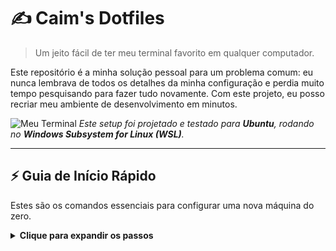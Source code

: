 # ✍️ Caim's Dotfiles

> Um jeito fácil de ter meu terminal favorito em qualquer computador.

Este repositório é a minha solução pessoal para um problema comum: eu nunca lembrava de todos os detalhes da minha configuração e perdia muito tempo pesquisando para fazer tudo novamente. Com este projeto, eu posso recriar meu ambiente de desenvolvimento em minutos.

![Meu Terminal](URL_DA_SUA_IMAGEM_AQUI)
*Este setup foi projetado e testado para **Ubuntu**, rodando no **Windows Subsystem for Linux (WSL)**.*

---

## ⚡ Guia de Início Rápido

Estes são os comandos essenciais para configurar uma nova máquina do zero.

<details>
<summary><strong>Clique para expandir os passos</strong></summary>

### Passo 1: Clone o Repositório
```bash
git clone [https://github.com/cainxz/dotfiles.git](https://github.com/cainxz/dotfiles.git) ~/dotfiles



cd ~/dotfiles && ./install.sh



git config --global user.name "Seu Nome"
git config --global user.email "seu-email@exemplo.com"


Atualmente, este projeto gerencia as configurações para as seguintes ferramentas:

Ferramenta	Descrição	Arquivo de Configuração
Zsh	Meu shell principal, com plugins via Oh My Zsh.	zshrc
Powerlevel10k	Tema do prompt, responsável pelo visual e ícones.	p10k.zsh
Git	Configurações globais de usuário e aliases.	gitconfig
Bash	Configurações básicas para compatibilidade.	bashrc





Como Funciona
A automação é feita pelo script install.sh, que usa links simbólicos (symlinks) para conectar as configurações deste repositório aos seus locais corretos no sistema. Isso garante que eu possa editar os arquivos em um único lugar, e as mudanças se aplicam instantaneamente.

---

**Depois de colar:**

1.  Encontre a linha `![Meu Terminal](URL_DA_SUA_IMAGEM_AQUI)` e substitua `URL_DA_SUA_IMAGEM_AQUI` pelo link real da sua screenshot.
2.  Salve o arquivo no `nano` (`Ctrl+X`, `Y`, `Enter`).
3.  Faça o push para o GitHub com o fluxo `ga`, `gc` e `gp`.












